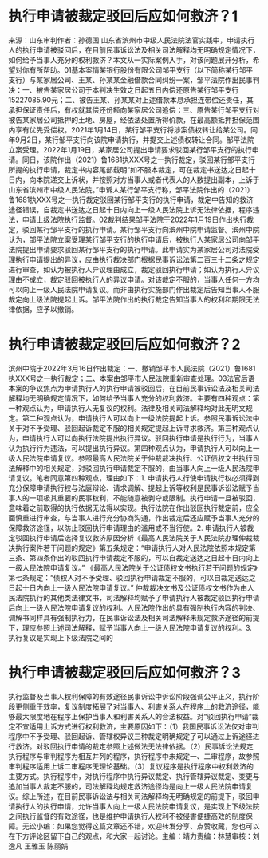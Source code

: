 # 执行申请被裁定驳回后应如何救济？1

来源：山东审判作者：孙德国 山东省滨州市中级人民法院法官实践中，申请执行人的执行申请被驳回后，在目前民事诉讼法及相关司法解释均无明确规定情况下，如何给予当事人充分的权利救济？本文从一实际案例入手，对该问题展开分析，希望对你有所帮助。01基本案情某银行股份有限公司邹平支行（以下简称某行邹平支行）与某家居公司、王某、孙某某金融借款合同纠纷一案，邹平法院作出民事判决：一、被告某家居公司于本判决生效之日起五日内偿还原告某行邹平支行15227085.90元；二、被告王某、孙某某对上述借款本息承担连带偿还责任，其承担保证责任后，有权就其偿还份额向某家居公司追偿；三、原告某行邹平支行对被告某家居公司抵押的土地、房屋，经依法处置所得价款，在最高额抵押担保范围内享有优先受偿权。2021年1月14日，某行邹平支行将涉案债权转让给某公司。同年9月2日，某行邹平支行向该院申请执行，并提交上述债权转让合同。邹平法院立案受理。2022年1月19日，某家居公司提出申请要求驳回某行邹平支行的执行申请。同日，该院作出（2021）鲁1681执XXX号之一执行裁定，驳回某行邹平支行所提的执行申请，裁定书内容尾部载明“如不服本裁定，可在裁定书送达之日起十日内，向本院递交上诉状，并按照对方当事人或者代表人的人数提出副本，上诉于山东省滨州市中级人民法院。”申诉人某行邹平支行称，邹平法院作出的（2021）鲁1681执XXX号之一执行裁定驳回某行邹平支行的执行申请，裁定中告知的救济途径错误，自裁定书送达之日起十日内向上一级人民法院上诉无法律依据，程序违法，申请上级法院执行监督。02裁判结果邹平法院于2022年1月19日作出执行裁定，驳回某行邹平支行的执行申请。某行邹平支行向滨州中院申请监督。滨州中院认为，邹平法院立案受理某行邹平支行的执行申请后，被执行人某家居公司向邹平法院提出申请要求驳回某行邹平支行的执行申请。此申请实为某家居公司对法院受理执行申请提出的异议，应由执行裁决部门根据民事诉讼法第二百三十二条之规定进行审查，如认为被执行人异议理由成立，裁定驳回执行申请；如认为执行人异议理由不成立，裁定驳回被执行人的异议申请。对该裁定不服的，当事人任何一方均可以向上一级人民法院申请复议。而非由执行实施部门作出裁定后告知当事人不服裁定向上级法院提起上诉。邹平法院作出的执行裁定告知当事人的权利和期限无法律依据，应予以撤销。

# 执行申请被裁定驳回后应如何救济？2

滨州中院于2022年3月16日作出裁定：一、撤销邹平市人民法院（2021）鲁1681执XXX号之一执行裁定；二、本案由邹平市人民法院重新审查处理。03法官后语本案的争议焦点为申请执行人的执行申请被驳回后，在目前民事诉讼法及相关司法解释均无明确规定情况下，如何给予当事人充分的权利救济。主要有四种观点：第一种观点认为，申请执行人无复议的权利。法律及相关司法解释均对此无明文规定。第二种观点认为，申请执行人可以向上一级法院提起上诉。参照民事诉讼法中关于对不予受理、驳回起诉裁定不服的相关规定提起上诉寻求救济。第三种观点认为，申请执行人可以向执行法院提出执行异议。驳回执行申请是执行行为，当事人认为执行行为违法，可以提出执行异议。第四种观点认为，申请执行人可以向上一级人民法院申请复议。参照最高人民法院关于仲裁裁决执行、公证债权文书执行司法解释中的相关规定，对驳回执行申请裁定不服的，由当事人向上一级人民法院申请复议。笔者同意第四种观点，理由如下：1. 申请执行人行使申请执行权必须得到充分保障申请执行权与法庭辩论、请求调解、提起上诉等权利是民事诉讼法赋予当事人的一项极其重要的民事权利，不能随意被剥夺或限制。执行申请一旦被驳回，意味着之前取得的执行依据无法得以实现。执行法院在作出驳回执行裁定前，应全面慎重进行审查，与当事人进行充分协商沟通，作出裁定后还应赋予当事人充分的保障救济途径，以防止驳回执行申请理由的滥用或不当行使。2. 申请执行人被裁定驳回执行申请后选择复议救济原因分析《最高人民法院关于人民法院办理仲裁裁决执行案件若干问题的规定》第五条规定：“申请执行人对人民法院依照本规定第三条、第四条作出的驳回执行申请裁定不服的，可以自裁定送达之日起十日内向上一级人民法院申请复议。” 《最高人民法院关于公证债权文书执行若干问题的规定》第七条规定：“债权人对不予受理、驳回执行申请裁定不服的，可以自裁定送达之日起十日内向上一级人民法院申请复议。” 仲裁裁决文书及公证债权文书作为由人民法院执行的其他类法律文书，司法解释均赋予了申请执行人被裁定驳回执行申请后向上一级人民法院申请复议的权利。人民法院作出的具有强制执行内容的判决、调解书同样具有强制执行力，在民事诉讼法及相关司法解释未规定救济途径的前提下，理应参照上述司法解释，赋予当事人向上一级人民法院申请复议的权利。3. 执行复议是实现上下级法院之间的

# 执行申请被裁定驳回后应如何救济？3

执行监督及当事人权利保障的有效途径民事诉讼中诉讼阶段强调公平正义，执行阶段更侧重于效率，复议制度拓展了对当事人、利害关系人在程序上的救济途径，能够最大限度地在程序上保护当事人和利害关系人的合法权益。对“驳回执行申请”裁定不宜适用上诉方式进行权利救济，主要原因如下：（1）我国民事诉讼法仅对审判程序中不予受理、驳回起诉、管辖权异议三种裁定明确规定了可以通过上诉途径进行救济。对驳回执行申请的裁定参照上述做法无法律依据。（2）民事诉讼法规定执行程序与审判程序为相互并列的程序，执行程序中未规定一、二审程序，故参照审判程序适用上诉二审程序无理论基础。（3）复议程序是执行程序中权利救济的主要方式。执行程序中，对执行程序中执行异议裁定、执行管辖异议裁定、变更与追加当事人裁定不服的，司法解释均规定救济途径均是向上一级人民法院申请复议。综上所述，在目前民事诉讼法与相关司法解释均无明确规定的前提下，驳回申请执行人的执行申请，允许当事人向上一级人民法院申请复议，是实现上下级法院之间执行监督的有效途径，也是维护申请执行人权利不被侵害便捷高效的制度保障。无讼小编：如果您觉得这篇文章还不错，欢迎转发分享、点赞收藏，您也可以在下方评论区留下自己的观点，和大家一起讨论。主编：靖力责编：林慧审核：刘逸凡 王雅玉 陈丽娟 

